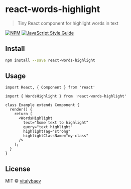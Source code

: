 # react-words-highlight

> Tiny React component for highlight words in text

[![NPM](https://img.shields.io/npm/v/react-words-highlight.svg)](https://www.npmjs.com/package/react-words-highlight) [![JavaScript Style Guide](https://img.shields.io/badge/code_style-standard-brightgreen.svg)](https://standardjs.com)

## Install

```bash
npm install --save react-words-highlight
```

## Usage

```tsx
import React, { Component } from 'react'

import { WordsHighlight } from 'react-words-highlight'

class Example extends Component {
  render() {
    return (
      <WordsHighlight
        text="Some text to highlight"
        query="text highlight"
        highlightTag="strong"
        highlightClassName="my-class"
      />
    );
  }
}
```

## License

MIT © [vitalybaev](https://github.com/vitalybaev)
